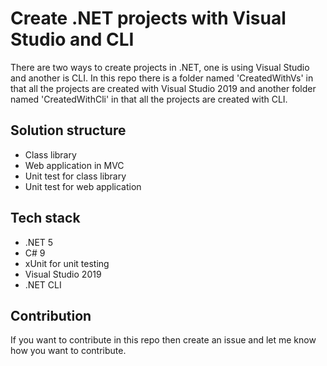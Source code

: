 # Create .NET projects with Visual Studio and CLI

There are two ways to create projects in .NET, one is using Visual Studio and another is CLI. In this repo there is a folder named 'CreatedWithVs' in that all the projects are created with Visual Studio 2019 and another folder named 'CreatedWithCli' in that all the projects are created with CLI.

## Solution structure

* Class library
* Web application in MVC
* Unit test for class library
* Unit test for web application

## Tech stack

* .NET 5
* C# 9
* xUnit for unit testing
* Visual Studio 2019
* .NET CLI

## Contribution

If you want to contribute in this repo then create an issue and let me know how you want to contribute.
